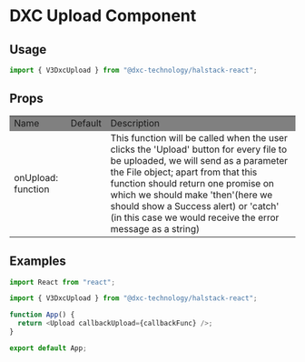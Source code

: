 # DXC Upload Component

## Usage

```js
import { V3DxcUpload } from "@dxc-technology/halstack-react";
```

## Props

<table>
    <tr style="background-color: grey">
        <td>Name</td>
        <td>Default</td>
        <td>Description</td>
    </tr>
    <tr>
        <td>onUpload: function</td>
        <td></td>
        <td>This function will be called when the user clicks the 'Upload' button for every file to be uploaded, we will send as a parameter the File object; apart from that this function should return one promise on which we should make 'then'(here we should show a Success alert) or 'catch' (in this case we would receive the error message as a string)</td>
    </tr>

</table>

## Examples

```js
import React from "react";

import { V3DxcUpload } from "@dxc-technology/halstack-react";

function App() {
  return <Upload callbackUpload={callbackFunc} />;
}

export default App;
```
